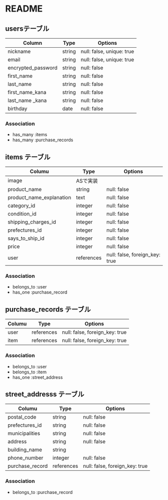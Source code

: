 # README
## usersテーブル

| Column             | Type       | Options                        |
| ------------------ | ---------- | ------------------------------ |
| nickname           | string     | null: false, unique: true      |
| email              | string     | null: false, unique: true      |
| encrypted_password | string     | null: false                    |
| first_name         | string     | null: false                    |
| last_name          | string     | null: false                    |
| first_name_kana    | string     | null: false                    |
| last_name _kana    | string     | null: false                    |
| birthday           | date       | null: false                    |

### Association
- has_many :items
- has_many :purchase_records

## items テーブル

| Columu                      | Type       | Options                          |
| --------------------------- | ---------- | ---------------------------------|
| image                       | ASで実装    |                                  |
| product_name                | string     | null: false                      |
| product_name_explanation    | text       | null: false                      |
| category_id                 | integer    | null: false                      |
| condition_id                | integer    | null: false                      |
| shipping_charges_id         | integer    | null: false                      |
| prefectures_id              | integer    | null: false                      |
| says_to_ship_id             | integer    | null: false                      |
| price                       | integer    | null: false                      |
| user                        | references | null: false, foreign_key: true   |

### Association

- belongs_to :user
- has_one :purchase_record

## purchase_records テーブル

| Columu                   | Type       | Options                          |
| ------------------------ | ---------- | ---------------------------------|
| user                     | references | null: false, foreign_key: true   |
| item                     | references | null: false, foreign_key: true   |

### Association

- belongs_to :user
- belongs_to :item
- has_one :street_address

## street_addresss テーブル

| Columu                   | Type       | Options                          |
| ------------------------ | ---------- | ---------------------------------|
| postal_code              | string     | null: false                      |
| prefectures_id           | string     | null: false                      |
| municipalities           | string     | null: false                      |
| address                  | string     | null: false                      |
| building_name            | string     |                                  |
| phone_number             | integer    | null: false                      |
| purchase_record          | references | null: false, foreign_key: true   |

### Association

- belongs_to :purchase_record